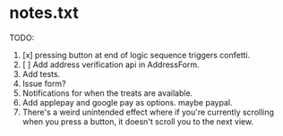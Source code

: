 # notes.txt

TODO:

1. [x] pressing button at end of logic sequence triggers confetti.
2. [  ] Add address verification api in AddressForm.
3. Add tests.
4. Issue form?
5. Notifications for when the treats are available.
6. Add applepay and google pay as options. maybe paypal.
7. There's a weird unintended effect where if you're currently scrolling when you press a button, it doesn't scroll you to the next view.
